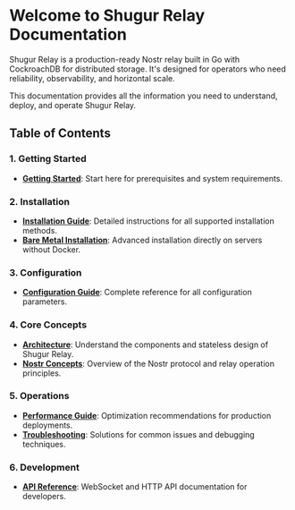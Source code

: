 # Welcome to Shugur Relay Documentation

Shugur Relay is a production-ready Nostr relay built in Go with CockroachDB for distributed storage. It's designed for operators who need reliability, observability, and horizontal scale.

This documentation provides all the information you need to understand, deploy, and operate Shugur Relay.

## Table of Contents

### 1. Getting Started

- **[Getting Started](./GETTING-STARTED.md)**: Start here for prerequisites and system requirements.

### 2. Installation

- **[Installation Guide](./installation/INSTALLATION.md)**: Detailed instructions for all supported installation methods.
- **[Bare Metal Installation](./BARE-METAL.md)**: Advanced installation directly on servers without Docker.

### 3. Configuration

- **[Configuration Guide](./CONFIGURATION.md)**: Complete reference for all configuration parameters.

### 4. Core Concepts

- **[Architecture](./ARCHITECTURE.md)**: Understand the components and stateless design of Shugur Relay.
- **[Nostr Concepts](./CONCEPTS.md)**: Overview of the Nostr protocol and relay operation principles.

### 5. Operations

- **[Performance Guide](./PERFORMANCE.md)**: Optimization recommendations for production deployments.
- **[Troubleshooting](./TROUBLESHOOTING.md)**: Solutions for common issues and debugging techniques.

### 6. Development

- **[API Reference](./API.md)**: WebSocket and HTTP API documentation for developers.
